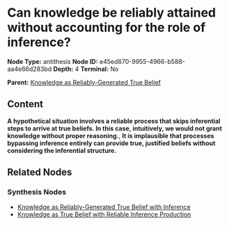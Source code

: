 # Can knowledge be reliably attained without accounting for the role of inference?

**Node Type:** antithesis
**Node ID:** e45ed870-9955-4966-b588-aa4e66d283bd
**Depth:** 4
**Terminal:** No

**Parent:** [Knowledge as Reliably-Generated True Belief](knowledge-as-reliably-generated-true-belief-synthesis-99798461-63d1-422c-bd78-83e2247b331b.md)

## Content

**A hypothetical situation involves a reliable process that skips inferential steps to arrive at true beliefs. In this case, intuitively, we would not grant knowledge without proper reasoning.**, **It is implausible that processes bypassing inference entirely can provide true, justified beliefs without considering the inferential structure.**

## Related Nodes

### Synthesis Nodes

- [Knowledge as Reliably-Generated True Belief with Inference](knowledge-as-reliably-generated-true-belief-with-inference-synthesis-61a58d1a-5676-462c-b995-99133e601e5e.md)
- [Knowledge as True Belief with Reliable Inference Production](knowledge-as-true-belief-with-reliable-inference-production-synthesis-8d67cae0-1978-4d10-bf2b-d79b8c0ffc3e.md)
